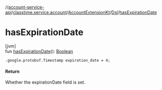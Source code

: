 //[account-service-api](../../../../index.md)/[classtime.service.account](../../index.md)/[AccountExtensionKt](../index.md)/[Dsl](index.md)/[hasExpirationDate](has-expiration-date.md)

# hasExpirationDate

[jvm]\
fun [hasExpirationDate](has-expiration-date.md)(): [Boolean](https://kotlinlang.org/api/latest/jvm/stdlib/kotlin/-boolean/index.html)

<code>.google.protobuf.Timestamp expiration_date = 4;</code>

#### Return

Whether the expirationDate field is set.
